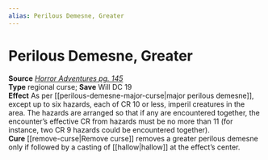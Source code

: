 ```yaml
---
alias: Perilous Demesne, Greater
---
```


# Perilous Demesne, Greater

**Source** [_Horror Adventures pg. 145_](http://paizo.com/products/btpy9n5a?Pathfinder-Roleplaying-Game-Horror-Adventures)  
**Type** regional curse; **Save** Will DC 19  
**Effect** As per [[perilous-demesne-major-curse|major perilous demesne]], except up to six hazards, each of CR 10 or less, imperil creatures in the area. The hazards are arranged so that if any are encountered together, the encounter’s effective CR from hazards must be no more than 11 (for instance, two CR 9 hazards could be encountered together).  
**Cure** [[remove-curse|Remove curse]] removes a greater perilous demesne only if followed by a casting of [[hallow|hallow]] at the effect’s center.
